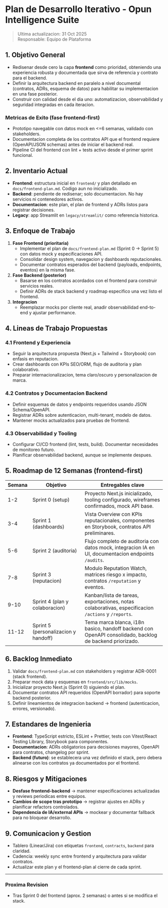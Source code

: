 # Plan de Desarrollo Iterativo - Opun Intelligence Suite

> Ultima actualizacion: 31 Oct 2025  
> Responsable: Equipo de Plataforma

## 1. Objetivo General
- Redisenar desde cero la capa **frontend** como prioridad, obteniendo una experiencia robusta y documentada que sirva de referencia y contrato para el backend.
- Definir la arquitectura backend en paralelo a nivel documental (contratos, ADRs, esquema de datos) para habilitar su implementacion en una fase posterior.
- Construir con calidad desde el dia uno: automatizacion, observabilidad y seguridad integradas en cada iteracion.

### Metricas de Exito (fase frontend-first)
- Prototipo navegable con datos mock en <=6 semanas, validado con stakeholders.
- Documentacion completa de los contratos API que el frontend requiere (OpenAPI/JSON schemas) antes de iniciar el backend real.
- Pipeline CI del frontend con lint + tests activo desde el primer sprint funcional.

## 2. Inventario Actual
- **Frontend**: estructura inicial en `frontend/` y plan detallado en `docs/frontend-plan.md`. Codigo aun no inicializado.
- **Backend**: pendiente de redisenar; solo documentacion. No hay servicios ni contenedores activos.
- **Documentacion**: este plan, el plan de frontend y ADRs listos para registrar decisiones.
- **Legacy**: app Streamlit en `legacy/streamlit/` como referencia historica.

## 3. Enfoque de Trabajo
1. **Fase Frontend (prioritaria)**
   - Implementar el plan de `docs/frontend-plan.md` (Sprint 0 -> Sprint 5) con datos mock y especificaciones API.
   - Consolidar design system, navegacion y dashboards reputacionales.
   - Documentar contratos esperados del backend (payloads, endpoints, eventos) en la misma fase.
2. **Fase Backend (posterior)**
   - Basarse en los contratos acordados con el frontend para construir servicios reales.
   - Definir ADRs de stack backend y roadmap especifico una vez listo el frontend.
3. **Integracion**
   - Reemplazar mocks por cliente real, anadir observabilidad end-to-end y ajustar performance.

## 4. Lineas de Trabajo Propuestas

### 4.1 Frontend y Experiencia
- Seguir la arquitectura propuesta (Next.js + Tailwind + Storybook) con enfasis en reputacion.
- Crear dashboards con KPIs SEO/ORM, flujo de auditoria y plan colaborativo.
- Preparar internacionalizacion, tema claro/oscuro y personalizacion de marca.

### 4.2 Contratos y Documentacion Backend
- Definir esquemas de datos y endpoints requeridos usando JSON Schema/OpenAPI.
- Registrar ADRs sobre autenticacion, multi-tenant, modelo de datos.
- Mantener mocks actualizados para pruebas de frontend.

### 4.3 Observabilidad y Tooling
- Configurar CI/CD frontend (lint, tests, build). Documentar necesidades de monitoreo futuro.
- Planificar observabilidad backend, aunque se implemente despues.

## 5. Roadmap de 12 Semanas (frontend-first)
| Semana | Objetivo | Entregables clave |
|--------|----------|-------------------|
| 1-2 | Sprint 0 (setup) | Proyecto Next.js inicializado, tooling configurado, wireframes confirmados, mock API base. |
| 3-4 | Sprint 1 (dashboards) | Vista Overview con KPIs reputacionales, componentes en Storybook, contratos API preliminares. |
| 5-6 | Sprint 2 (auditoria) | Flujo completo de auditoria con datos mock, integracion IA en UI, documentacion endpoints `/audits`. |
| 7-8 | Sprint 3 (reputacion) | Modulo Reputation Watch, matrices riesgo x impacto, contratos `/reputation` y eventos. |
| 9-10 | Sprint 4 (plan y colaboracion) | Kanban/lista de tareas, exportaciones, notas colaborativas, especificacion `/actions` y `/reports`. |
| 11-12 | Sprint 5 (personalizacion y handoff) | Tema marca blanca, i18n basico, handoff backend con OpenAPI consolidado, backlog de backend priorizado. |

## 6. Backlog Inmediato
1. Validar `docs/frontend-plan.md` con stakeholders y registrar ADR-0001 (stack frontend).
2. Preparar mock data y esquemas en `frontend/src/lib/mocks`.
3. Inicializar proyecto Next.js (Sprint 0) siguiendo el plan.
4. Documentar contratos API requeridos (OpenAPI borrador) para soporte backend posterior.
5. Definir lineamientos de integracion backend -> frontend (autenticacion, errores, versionado).

## 7. Estandares de Ingenieria
- **Frontend**: TypeScript estricto, ESLint + Prettier, tests con Vitest/React Testing Library, Storybook para componentes.
- **Documentacion**: ADRs obligatorios para decisiones mayores, OpenAPI para contratos, changelog por sprint.
- **Backend (futuro)**: se establecera una vez definido el stack, pero debera alinearse con los contratos ya documentados por el frontend.

## 8. Riesgos y Mitigaciones
- **Desfase frontend-backend** -> mantener especificaciones actualizadas y reviews periodicas entre equipos.
- **Cambios de scope tras prototipo** -> registrar ajustes en ADRs y planificar refactors controlados.
- **Dependencia de IA/external APIs** -> mockear y documentar fallback para no bloquear desarrollo.

## 9. Comunicacion y Gestion
- Tablero (Linear/Jira) con etiquetas `frontend`, `contracts`, `backend` para claridad.
- Cadencia: weekly sync entre frontend y arquitectura para validar contratos.
- Actualizar este plan y el frontend-plan al cierre de cada sprint.

---

### Proxima Revision
- Tras Sprint 0 del frontend (aprox. 2 semanas) o antes si se modifica el stack.
